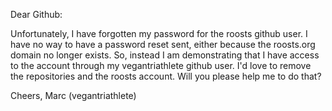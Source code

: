 Dear Github:

Unfortunately, I have forgotten my password for the roosts github user. I have no way to have a password reset sent, either because the roosts.org domain no longer exists. So, instead I am demonstrating that I have access to the account through my vegantriathlete github user. I'd love to remove the repositories and the roosts account. Will you please help me to do that?

Cheers,
Marc (vegantriathlete)
